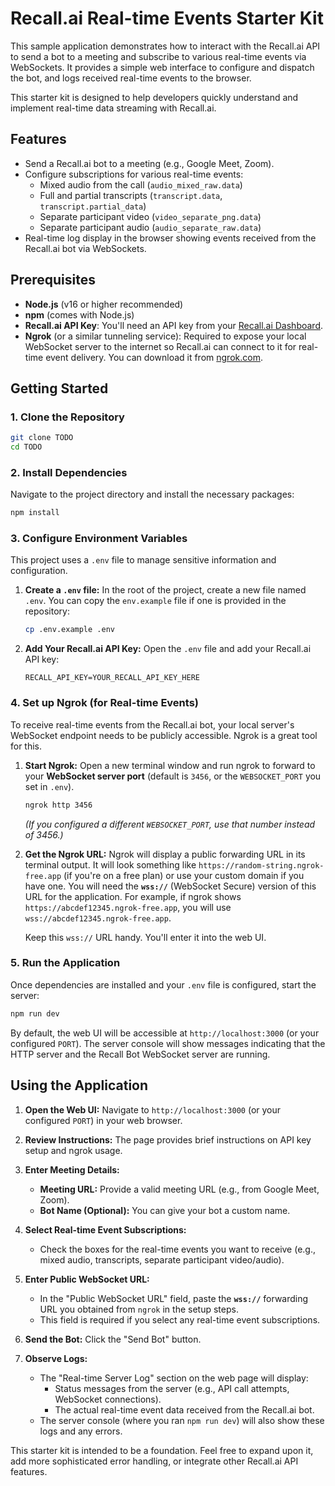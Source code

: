 # Recall.ai Real-time Events Starter Kit

This sample application demonstrates how to interact with the Recall.ai API to send a bot to a meeting and subscribe to various real-time events via WebSockets. It provides a simple web interface to configure and dispatch the bot, and logs received real-time events to the browser.

This starter kit is designed to help developers quickly understand and implement real-time data streaming with Recall.ai.

## Features

- Send a Recall.ai bot to a meeting (e.g., Google Meet, Zoom).
- Configure subscriptions for various real-time events:
  - Mixed audio from the call (`audio_mixed_raw.data`)
  - Full and partial transcripts (`transcript.data`, `transcript.partial_data`)
  - Separate participant video (`video_separate_png.data`)
  - Separate participant audio (`audio_separate_raw.data`)
- Real-time log display in the browser showing events received from the Recall.ai bot via WebSockets.

## Prerequisites

- **Node.js** (v16 or higher recommended)
- **npm** (comes with Node.js)
- **Recall.ai API Key**: You'll need an API key from your [Recall.ai Dashboard](https://us-west-2.recall.ai/dashboard/developers/api-keys).
- **Ngrok** (or a similar tunneling service): Required to expose your local WebSocket server to the internet so Recall.ai can connect to it for real-time event delivery. You can download it from [ngrok.com](https://ngrok.com/download).

## Getting Started

### 1. Clone the Repository

```bash
git clone TODO
cd TODO
```

### 2. Install Dependencies

Navigate to the project directory and install the necessary packages:

```bash
npm install
```

### 3. Configure Environment Variables

This project uses a `.env` file to manage sensitive information and configuration.

1.  **Create a `.env` file:** In the root of the project, create a new file named `.env`.
    You can copy the `env.example` file if one is provided in the repository:

    ```bash
    cp .env.example .env
    ```

2.  **Add Your Recall.ai API Key:** Open the `.env` file and add your Recall.ai API key:

    ```env
    RECALL_API_KEY=YOUR_RECALL_API_KEY_HERE
    ```

### 4. Set up Ngrok (for Real-time Events)

To receive real-time events from the Recall.ai bot, your local server's WebSocket endpoint needs to be publicly accessible. Ngrok is a great tool for this.

1.  **Start Ngrok:** Open a new terminal window and run ngrok to forward to your **WebSocket server port** (default is `3456`, or the `WEBSOCKET_PORT` you set in `.env`).

    ```bash
    ngrok http 3456
    ```

    _(If you configured a different `WEBSOCKET_PORT`, use that number instead of 3456.)_

2.  **Get the Ngrok URL:** Ngrok will display a public forwarding URL in its terminal output. It will look something like `https://random-string.ngrok-free.app` (if you're on a free plan) or use your custom domain if you have one.
    You will need the **`wss://`** (WebSocket Secure) version of this URL for the application. For example, if ngrok shows `https://abcdef12345.ngrok-free.app`, you will use `wss://abcdef12345.ngrok-free.app`.

    Keep this `wss://` URL handy. You'll enter it into the web UI.

### 5. Run the Application

Once dependencies are installed and your `.env` file is configured, start the server:

```bash
npm run dev
```

By default, the web UI will be accessible at `http://localhost:3000` (or your configured `PORT`).
The server console will show messages indicating that the HTTP server and the Recall Bot WebSocket server are running.

## Using the Application

1.  **Open the Web UI:** Navigate to `http://localhost:3000` (or your configured `PORT`) in your web browser.

2.  **Review Instructions:** The page provides brief instructions on API key setup and ngrok usage.

3.  **Enter Meeting Details:**

    - **Meeting URL:** Provide a valid meeting URL (e.g., from Google Meet, Zoom).
    - **Bot Name (Optional):** You can give your bot a custom name.

4.  **Select Real-time Event Subscriptions:**

    - Check the boxes for the real-time events you want to receive (e.g., mixed audio, transcripts, separate participant video/audio).

5.  **Enter Public WebSocket URL:**

    - In the "Public WebSocket URL" field, paste the **`wss://`** forwarding URL you obtained from `ngrok` in the setup steps.
    - This field is required if you select any real-time event subscriptions.

6.  **Send the Bot:** Click the "Send Bot" button.

7.  **Observe Logs:**

    - The "Real-time Server Log" section on the web page will display:
      - Status messages from the server (e.g., API call attempts, WebSocket connections).
      - The actual real-time event data received from the Recall.ai bot.
    - The server console (where you ran `npm run dev`) will also show these logs and any errors.

This starter kit is intended to be a foundation. Feel free to expand upon it, add more sophisticated error handling, or integrate other Recall.ai API features.

